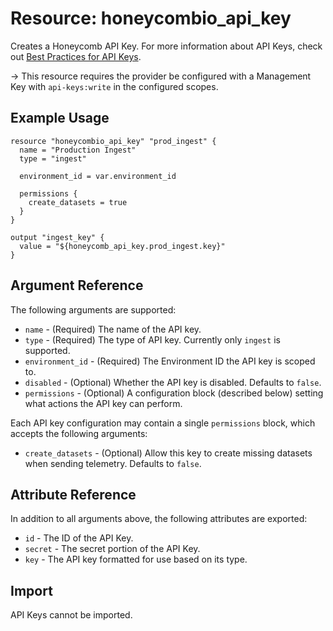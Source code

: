 # Resource: honeycombio_api_key

Creates a Honeycomb API Key.
For more information about API Keys, check out [Best Practices for API Keys](https://docs.honeycomb.io/get-started/best-practices/api-keys/).

-> This resource requires the provider be configured with a Management Key with `api-keys:write` in the configured scopes.

## Example Usage

```hcl
resource "honeycombio_api_key" "prod_ingest" {
  name = "Production Ingest"
  type = "ingest"

  environment_id = var.environment_id

  permissions {
    create_datasets = true
  }
}

output "ingest_key" {
  value = "${honeycomb_api_key.prod_ingest.key}"
}
```

## Argument Reference

The following arguments are supported:

* `name` - (Required) The name of the API key.
* `type` - (Required) The type of API key. Currently only `ingest` is supported.
* `environment_id` - (Required) The Environment ID the API key is scoped to.
* `disabled` - (Optional) Whether the API key is disabled. Defaults to `false`.
* `permissions` - (Optional) A configuration block (described below) setting what actions the API key can perform.

Each API key configuration may contain a single `permissions` block, which accepts the following arguments:

* `create_datasets` - (Optional) Allow this key to create missing datasets when sending telemetry. Defaults to `false`.

## Attribute Reference

In addition to all arguments above, the following attributes are exported:

* `id` - The ID of the API Key.
* `secret` - The secret portion of the API Key.
* `key` - The API key formatted for use based on its type.

## Import

API Keys cannot be imported.
